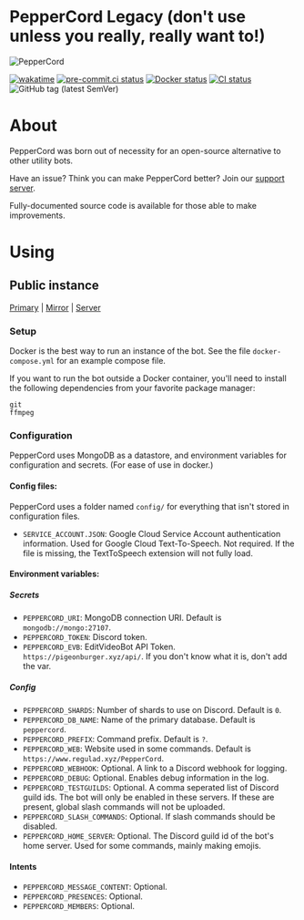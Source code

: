 # PepperCord Legacy (don't use unless you really, really want to!)

![PepperCord](https://repository-images.githubusercontent.com/364397477/80156d00-ad0d-11eb-85d6-dcdbcb0e136d)

[![wakatime](https://wakatime.com/badge/github/regulad/PepperCord.svg)](https://wakatime.com/badge/github/regulad/PepperCord)
[![pre-commit.ci status](https://results.pre-commit.ci/badge/github/regulad/PepperCord/main.svg)](https://results.pre-commit.ci/latest/github/regulad/PepperCord/main)
[![Docker status](https://github.com/regulad/PepperCord/actions/workflows/docker-publish.yml/badge.svg)](https://github.com/regulad/PepperCord/actions/workflows/docker-publish.yml)
[![CI status](https://github.com/regulad/PepperCord/actions/workflows/ci.yml/badge.svg)](https://github.com/regulad/PepperCord/actions/workflows/ci.yml)
![GitHub tag (latest SemVer)](https://img.shields.io/github/v/tag/regulad/PepperCord?label=Latest%20Stable)

# About

PepperCord was born out of necessity for an open-source alternative to other utility bots.

Have an issue? Think you can make PepperCord better? Join our [support server](https://www.regulad.xyz/discord).

Fully-documented source code is available for those able to make improvements.

# Using

## Public instance

[Primary](https://redirector.regulad.xyz/peppercord) | [Mirror](https://redirector.regulad.xyz/mirror) | [Server](https://www.regulad.xyz/discord)

### Setup

Docker is the best way to run an instance of the bot. See the file `docker-compose.yml` for an example compose file.

If you want to run the bot outside a Docker container, you'll need to install the following dependencies from your
favorite package manager:

```
git
ffmpeg
```

### Configuration

PepperCord uses MongoDB as a datastore, and environment variables for configuration and secrets. (For ease of use in
docker.)

#### Config files:

PepperCord uses a folder named `config/` for everything that isn't stored in configuration files.

* `SERVICE_ACCOUNT.JSON`: Google Cloud Service Account authentication information. Used for Google Cloud Text-To-Speech.
  Not required. If the file is missing, the TextToSpeech extension will not fully load.

#### Environment variables:

##### Secrets

* `PEPPERCORD_URI`: MongoDB connection URI. Default is `mongodb://mongo:27107`.
* `PEPPERCORD_TOKEN`: Discord token.
* `PEPPERCORD_EVB`: EditVideoBot API Token. `https://pigeonburger.xyz/api/`. If you don't know what it is, don't add the
  var.

##### Config

* `PEPPERCORD_SHARDS`: Number of shards to use on Discord. Default is `0`.
* `PEPPERCORD_DB_NAME`: Name of the primary database. Default is `peppercord`.
* `PEPPERCORD_PREFIX`: Command prefix. Default is `?`.
* `PEPPERCORD_WEB`: Website used in some commands. Default is `https://www.regulad.xyz/PepperCord`.
* `PEPPERCORD_WEBHOOK`: Optional. A link to a Discord webhook for logging.
* `PEPPERCORD_DEBUG`: Optional. Enables debug information in the log.
* `PEPPERCORD_TESTGUILDS`: Optional. A comma seperated list of Discord guild ids. The bot will only be enabled in these
  servers. If these are present, global slash commands will not be uploaded.
* `PEPPERCORD_SLASH_COMMANDS`: Optional. If slash commands should be disabled.
* `PEPPERCORD_HOME_SERVER`: Optional. The Discord guild id of the bot's home server. Used for some commands, mainly making emojis.

#### Intents

* `PEPPERCORD_MESSAGE_CONTENT`: Optional.
* `PEPPERCORD_PRESENCES`: Optional.
* `PEPPERCORD_MEMBERS`: Optional.
